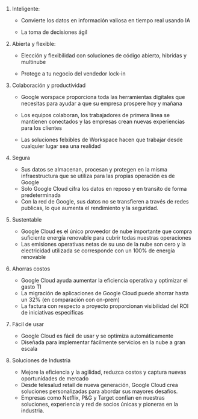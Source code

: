 1.  Inteligente:
    
    -   Convierte los datos en información valiosa en tiempo real usando IA
        
    -   La toma de decisiones ágil
        
2.  Abierta y flexible:
    
    -   Elección y flexibilidad con soluciones de código abierto, hibridas y multinube
        
    -   Protege a tu negocio del vendedor lock-in
        
3.  Colaboración y productividad
    
    -   Google worspace proporciona toda las herramientas digitales que necesitas para ayudar a que su empresa prospere hoy y mañana
        
    -   Los equipos colaboran, los trabajadores de primera linea se mantienen conectados y las empresas crean nuevas experiencias para los clientes
        
    -   Las soluciones felxibles de Workspace hacen que trabajar desde cualquier lugar sea una realidad
        
4.  Segura
    
    -   Sus datos se almacenan, procesan y protegen en la misma infraestructura que se utiliza para las propias operación es de Google
    -   Solo Google Cloud cifra los datos en reposo y en transito de forma predeterminada
    -   Con la red de Google, sus datos no se transfieren a través de redes publicas, lo que aumenta el rendimiento y la seguridad.
5.  Sustentable
    
    -   Google Cloud es el único proveedor de nube importante que compra suficiente energía renovable para cubrir todas nuestras operaciones
    -   Las emisiones operativas netas de su uso de la nube son cero y la electricidad utilizada se corresponde con un 100% de energía renovable
6.  Ahorras costos
    
    -   Google Cloud ayuda aumentar la eficiencia operativa y optimizar el gasto TI
    -   La migración de aplicaciones de Google Cloud puede ahorrar hasta un 32% (en comparación con on-prem)
    -   La factura con respecto a proyecto proporcionan visibilidad del ROI de iniciativas especificas
7.  Fácil de usar
    
    -   Google Cloud es fácil de usar y se optimiza automáticamente
    -   Diseñada para implementar fácilmente servicios en la nube a gran escala
8.  Soluciones de Industria
    
    -   Mejore la eficiencia y la agilidad, reduzca costos y captura nuevas oportunidades de mercado
    -   Desde telesalud retail de nueva generación, Google Cloud crea soluciones personalizadas para abordar sus mayores desafíos.
    -   Empresas como Netflix, P&G y Target confían en nuestras soluciones, experiencia y red de socios únicas y pioneras en la industria.